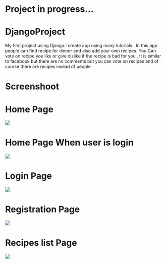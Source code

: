 
# Project in progress...

# DjangoProject
My first project using Django.I create app using many tutorials . 
In this app people can find recipe for dinner and also add your own recipes. You Can vote on recipe you like or give dislike if the recipe is bad for you . It is similar to facebook but there are no comments but you can vote on recipes and of course there are recipes insead of people

# Screenshoot
# Home Page
![](https://i.imgur.com/EXu6uBq.jpg)
# Home Page When user is login
![](https://i.imgur.com/6hZkDqM.jpg)
# Login Page 
![](https://i.imgur.com/U1FcXxU.jpg)
# Registration Page
![](https://i.imgur.com/2YltJFQ.jpg)
# Recipes list Page
![](https://i.imgur.com/wq6Hjre.jpg)

